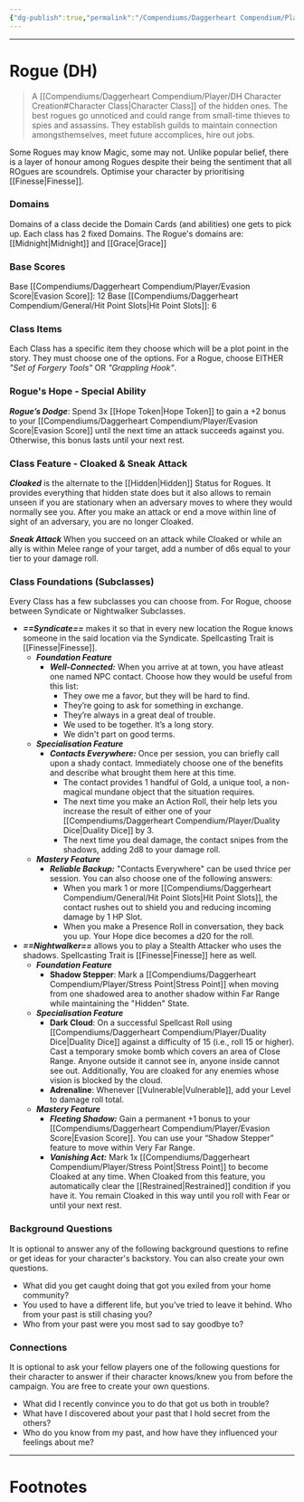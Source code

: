 ```yaml
---
{"dg-publish":true,"permalink":"/Compendiums/Daggerheart Compendium/Player/Classes/Rogue (DH)/","tags":["TTRPG"]}
---
```



---
# Rogue (DH)
> A [[Compendiums/Daggerheart Compendium/Player/DH Character Creation#Character Class\|Character Class]] of the hidden ones. The best rogues go unnoticed and could range from small-time thieves to spies and assassins. They establish guilds to maintain connection amongsthemselves, meet future accomplices, hire out jobs. 

Some Rogues may know Magic, some may not. Unlike popular belief, there is a layer of honour among Rogues despite their being the sentiment that all ROgues are scoundrels. Optimise your character by prioritising [[Finesse\|Finesse]].

### Domains
Domains of a class decide the Domain Cards (and abilities) one gets to pick up.
Each class has 2 fixed Domains.
The Rogue's domains are: [[Midnight\|Midnight]] and [[Grace\|Grace]]

### Base Scores
Base [[Compendiums/Daggerheart Compendium/Player/Evasion Score\|Evasion Score]]: 12
Base [[Compendiums/Daggerheart Compendium/General/Hit Point Slots\|Hit Point Slots]]: 6

### Class Items
Each Class has a specific item they choose which will be a plot point in the story. They must choose one of the options.
For a Rogue, choose EITHER *"Set of Forgery Tools"* OR *"Grappling Hook"*.

### Rogue's Hope - Special Ability
***Rogue’s Dodge***: Spend 3x [[Hope Token\|Hope Token]] to gain a +2 bonus to your [[Compendiums/Daggerheart Compendium/Player/Evasion Score\|Evasion Score]] until the next time an attack succeeds against you. Otherwise, this bonus lasts until your next rest.

### Class Feature - Cloaked & Sneak Attack
***Cloaked*** is the alternate to the [[Hidden\|Hidden]] Status for Rogues. It provides everything that hidden state does but it also allows to remain unseen if you are stationary when an adversary moves to where they would normally see you. After you make an attack or end a move within line of sight of an adversary, you are no longer Cloaked.

***Sneak Attack*** When you succeed on an attack while Cloaked or while an ally is within Melee range of your target, add a number of d6s equal to your tier to your damage roll.

### Class Foundations (Subclasses)
Every Class has a few subclasses you can choose from. For Rogue, choose between Syndicate or Nightwalker Subclasses.

- ***==Syndicate==*** makes it so that in every new location the Rogue knows someone in the said location via the Syndicate. Spellcasting Trait is [[Finesse\|Finesse]].
	- ***Foundation Feature***
		- ***Well-Connected:*** When you arrive at at town, you have atleast one named NPC contact. Choose how they would be useful from this list:
			- They owe me a favor, but they will be hard to find.
			- They’re going to ask for something in exchange.
			- They’re always in a great deal of trouble.
			- We used to be together. It’s a long story.
			- We didn't part on good terms.
	- ***Specialisation Feature***
		- ***Contacts Everywhere:*** Once per session, you can briefly call upon a shady contact. Immediately choose one of the benefits and describe what brought them here at this time.
			- The contact provides 1 handful of Gold, a unique tool, a non-magical mundane object that the situation requires.
			- The next time you make an Action Roll, their help lets you increase the result of either one of your [[Compendiums/Daggerheart Compendium/Player/Duality Dice\|Duality Dice]] by 3.
			- The next time you deal damage, the contact snipes from the shadows, adding 2d8 to your damage roll.
	- ***Mastery Feature***
		- ***Reliable Backup:*** "Contacts Everywhere" can be used thrice per session. You can also choose one of the following answers:
			- When you mark 1 or more [[Compendiums/Daggerheart Compendium/General/Hit Point Slots\|Hit Point Slots]], the contact rushes out to shield you and reducing incoming damage by 1 HP Slot.
			- When you make a Presence Roll in conversation, they back you up. Your Hope dice becomes a d20 for the roll.
- ***==Nightwalker==*** allows you to play a Stealth Attacker who uses the shadows. Spellcasting Trait is [[Finesse\|Finesse]] here as well.
	- ***Foundation Feature***
		- **Shadow Stepper**: Mark a [[Compendiums/Daggerheart Compendium/Player/Stress Point\|Stress Point]] when moving from one shadowed area to another shadow within Far Range while maintaining the "Hidden" State.
	- ***Specialisation Feature***
		- **Dark Cloud**: On a successful Spellcast Roll using [[Compendiums/Daggerheart Compendium/Player/Duality Dice\|Duality Dice]] against a difficulty of 15 (i.e., roll 15 or higher). Cast a temporary smoke bomb which covers an area of Close Range. Anyone outside it cannot see in, anyone inside cannot see out. Additionally, You are cloaked for any enemies whose vision is blocked by the cloud.
		- **Adrenaline**: Whenever [[Vulnerable\|Vulnerable]], add your Level to damage roll total.
	- ***Mastery Feature***
		- ***Fleeting Shadow:*** Gain a permanent +1 bonus to your [[Compendiums/Daggerheart Compendium/Player/Evasion Score\|Evasion Score]]. You can use your “Shadow Stepper” feature to move within Very Far Range.
		- ***Vanishing Act:*** Mark 1x [[Compendiums/Daggerheart Compendium/Player/Stress Point\|Stress Point]] to become Cloaked at any time. When Cloaked from this feature, you automatically clear the [[Restrained\|Restrained]] condition if you have it. You remain Cloaked in this way until you roll with Fear or until your next rest.

### Background Questions
It is optional to answer any of the following background questions to refine or get ideas for your character's backstory. You can also create your own questions. 
- What did you get caught doing that got you exiled from your home community?
- You used to have a different life, but you’ve tried to leave it behind. Who from your past is still chasing you?
- Who from your past were you most sad to say goodbye to?

### Connections
It is optional to ask your fellow players one of the following questions for their character to answer if their character knows/knew you from before the campaign. You are free to create your own questions.
- What did I recently convince you to do that got us both in trouble?
- What have I discovered about your past that I hold secret from the others?
- Who do you know from my past, and how have they influenced your feelings about me?

---
# Footnotes